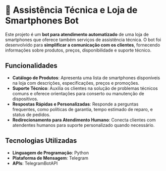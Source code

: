 
# 📱 Assistência Técnica e Loja de Smartphones Bot

Este projeto é um **bot para atendimento automatizado** de uma loja de smartphones que oferece também serviços de assistência técnica. O bot foi desenvolvido para **simplificar a comunicação com os clientes**, fornecendo informações sobre produtos, preços, disponibilidade e suporte técnico.

## Funcionalidades

- **Catálogo de Produtos**: Apresenta uma lista de smartphones disponíveis na loja com descrições, especificações, preços e promoções.
- **Suporte Técnico**: Auxilia os clientes na solução de problemas técnicos comuns e oferece orientações para conserto ou manutenção de dispositivos.
- **Respostas Rápidas e Personalizadas**: Responde a perguntas frequentes, como políticas de garantia, tempo estimado de reparo, e status de pedidos.
- **Redirecionamento para Atendimento Humano**: Conecta clientes com atendentes humanos para suporte personalizado quando necessário.

## Tecnologias Utilizadas

- **Linguagem de Programação**: Python 
- **Plataforma de Mensagem**: Telegram
- **APIs**: TelegramBotAPI
